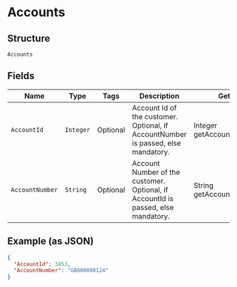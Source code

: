 
# Accounts

## Structure

`Accounts`

## Fields

| Name | Type | Tags | Description | Getter | Setter |
|  --- | --- | --- | --- | --- | --- |
| `AccountId` | `Integer` | Optional | Account Id of the customer.<br>Optional, if AccountNumber is passed, else mandatory. | Integer getAccountId() | setAccountId(Integer accountId) |
| `AccountNumber` | `String` | Optional | Account Number of the customer.<br>Optional, if AccountId is passed, else mandatory. | String getAccountNumber() | setAccountNumber(String accountNumber) |

## Example (as JSON)

```json
{
  "AccountId": 3453,
  "AccountNumber": "GB000000124"
}
```

